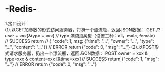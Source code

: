 # -Redis-
1.接口设计  
  (1).以GET加参数的形式访问服务器，打捞一个漂流瓶，返回JSON数据：
    GET /?user = xxx[&type = xxx]   // type 漂流瓶类型（设置三种：all，male, female）
    // SUCCESS return
    // { "code": 1, msg: {"time": "...", "owner": "...", "type": "...", "content": "..."}}
    // ERROR return {"code": 0, "msg": "..."}
  (2).以POST形式请求服务器，扔出一个漂流瓶，返回JSON数据：
    POST owner = xxx & type=xxx & content=xxx [&time=xxx]
    // SUCCESS return {"code": 1, "msg": "..."}
    // ERROR return {"code": 0, "msg": "..."}
